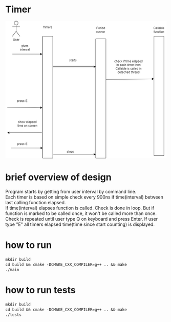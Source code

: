 # Timer

![sequence](imgs/sequence.drawio.png)

# brief overview of design

Program starts by getting from user interval by command line.  
Each timer is based on simple check every 900ns if time(interval) between last calling function elapsed.  
If time(interval) elapses function is called.
Check is done in loop. But if function is marked to be called once, it won't be called more than once.
Check is repeated until user type Q on keyboard and press Enter.
If user type "E" all timers elapsed time(time since start counting) is displayed.


# how to run
```
mkdir build  
cd build && cmake -DCMAKE_CXX_COMPILER=g++ .. && make  
./main  
```

# how to run tests
```
mkdir build  
cd build && cmake -DCMAKE_CXX_COMPILER=g++ .. && make  
./tests
```